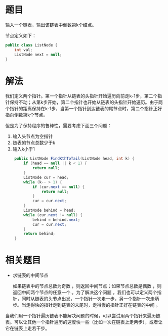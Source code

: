 # 题目

输入一个链表，输出该链表中倒数第k个结点。

节点定义如下：

```java
public class ListNode {
    int val;
    ListNode next = null;
}
```

# 解法

我们定义两个指针。第一个指针从链表的头指针开始遍历向前走k-1步，第二个指针保持不动；从第k步开始，第二个指针也开始从链表的头指针开始遍历。由于两个指针的距离保持在k-1步，当第一个指针到达链表的尾节点时，第二个指针正好指向倒数第k个节点。

但是为了保持程序的鲁棒性，需要考虑下面三个问题：

1.  输入头节点为空指针
2.  链表的节点总数少于k
3.  输入k小于1

```java
    public ListNode FindKthToTail(ListNode head, int k) {
        if (head == null || k < 1) {
            return null;
        }
        ListNode cur = head;
        while (k-- > 1) {
            if (cur.next == null) {
                return null;
            }
            cur = cur.next;
        }
        ListNode behind = head;
        while (cur.next != null) {
            behind = behind.next;
            cur = cur.next;
        }
        return behind;
    }
```

# 相关题目

-   求链表的中间节点 

    如果链表中的节点总数为奇数 ，则返回中间节点；如果节点总数是偶数 ，则返回中间两个节点的任意一个 。为了解决这个问题 ，我们也可以定义两个指针，同时从链表的头节点出发，一个指针一次走一步，另一个指针一次走炳步。当走得快的指针走到链表的末尾时，走得慢的指针正好在链表的中间 。

当我们用一个指针遍历链表不能解决问题的时候，可以尝试用两个指针来遍历链表。可以让其他一个指针遍历的速度快一些（比如一次在链表上走两步），或者让它在链表上走若干步。

